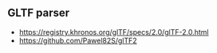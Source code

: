 ## GLTF parser
* https://registry.khronos.org/glTF/specs/2.0/glTF-2.0.html
* https://github.com/Pawel82S/glTF2
